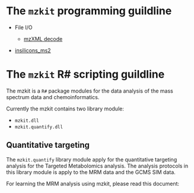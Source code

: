 # The ``mzkit`` programming guildline

+ File I/O
  + [mzXML decode](mzXML.md)
  
+ [insilicons_ms2](insilicons/insilicons_ms2.md)

# The ``mzkit`` R# scripting guildline

The mzkit is a ``R#`` package modules for the data analysis of the mass spectrum data and chemoinformatics.

Currently the mzkit contains two library module:

+ ``mzkit.dll``
+ ``mzkit.quantify.dll``

## Quantitative targeting

The ``mzkit.quantify`` library module apply for the quantitative targeting analysis for the Targeted Metabolomics analysis. The analysis protocols in this library module is apply to the MRM data and the GCMS SIM data.

For learning the MRM analysis using mzkit, please read this document: 


